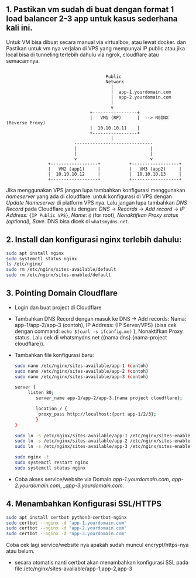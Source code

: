 ## 1. Pastikan vm sudah di buat dengan format 1 load balancer 2-3 app untuk kasus sederhana kali ini.
Untuk VM bisa dibuat secara manual via virtualbox, atau lewat docker. dan Pastikan untuk vm nya verjalan di VPS yang mempunyai IP public atau jika local bisa di tunneling terlebih dahulu via ngrok, cloudflare atau semacamnya.

```

                                      Public
                                      Network
                                        |
                                        |  app-1.yourdomain.com
                                        |  app-2.yourdomain.com
                                        |
                                        v
                                +-----------------+
                                |   VM1 (RP)      |  --> NGINX (Reverse Proxy)
                                |  10.10.10.11    |
                                +-----------------+
                                        |   
                          ------------------------------              
                          |                            |
                          |                            |
                          v                            v
                +------------------+           +------------------+
                |   VM2 (app1)     |           |   VM3 (app2)     |
                |  10.10.10.12     |           |  10.10.10.13     |
                +------------------+           +------------------+
```

Jika menggunakan VPS jangan lupa tambahkan konfigurasi menggunakan *nameserver* yang ada di cloudflare. untuk konfigurasi di VPS dengan *Update Nameserver* di platform VPS nya. Lalu jangan lupa tambahkan *DNS Record* pada Cloudflare yaitu dengan: *DNS* -> *Records* -> *Add record* -> *IP Address:* `{IP Public VPS}`, *Name:* `@` (for root), *Nonaktifkan Proxy status (optional),* *Save.* DNS bisa dicek di `whatsmydns.net`.

## 2. Install dan konfigurasi nginx terlebih dahulu:

```bash
sudo apt install nginx
sudo systemctl status nginx
ls /etc/nginx/
sudo rm /etc/nginx/sites-available/default
sudo rm /etc/nginx/sites-enabled/default
```

## 3. Pointing Domain Cloudflare

- Login dan buat project di Cloudflare
- Tambahkan DNS Record dengan masuk ke DNS -> Add records: Nama: app-1/app-2/app-3 (contoh), IP Address: {IP Server/VPS} (bisa cek dengan command: `echo $(curl -s ifconfig.me)` ), Nonaktifkan Proxy status. Lalu cek di whatsmydns.net ({nama dns}.{nama-project cloudflare}).
- Tambahkan file konfigurasi baru:

  ```bash
  sudo nano /etc/nginx/sites-available/app-1 (contoh)
  sudo nano /etc/nginx/sites-available/app-2 (contoh)
  sudo nano /etc/nginx/sites-available/app-3 (contoh)

  server {
  	   listen 80;
          server_name app-1/app-2/app-3.{nama project cloudflare};

          location / {
     	   proxy_pass http://localhost:{port app-1/2/3};
          }
  }

  sudo ln -s /etc/nginx/sites-available/app-1 /etc/nginx/sites-enabled/
  sudo ln -s /etc/nginx/sites-available/app-2 /etc/nginx/sites-enabled/
  sudo ln -s /etc/nginx/sites-available/app-3 /etc/nginx/sites-enabled/

  sudo nginx -t
  sudo systemctl restart nginx
  sudo systemctl status nginx

  ```

- Coba akses service/website via Domain _app-1.yourdomain.com_, _app-2.yourdomain.com_, __app-3.yourdomain.com_.

## 4. Menambahkan Konfigurasi SSL/HTTPS

```bash
sudo apt install certbot python3-certbot-nginx
sudo certbot --nginx -d "app-1.yourdomain.com"
sudo certbot --nginx -d "app-2.yourdomain.com"
sudo certbot --nginx -d "app-3.yourdomain.com"
```

Coba cek lagi service/website nya apakah sudah muncul encrypt/https-nya atau belum.

- secara otomatis nanti certbot akan menambahkan konfigurasi SSL pada file /etc/nginx/sites-available/app-1,app-2,app-3
